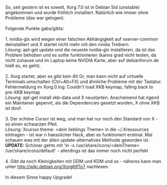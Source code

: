 <html><body><p>So, seit gestern ist es soweit, Xorg 7.0 ist in Debian Sid (unstable) angekommen und wurde fröhlich installiert. Natürlich wie immer ohne Probleme (das war gelogen).<br>
<br>
Folgende Punkte gabs/gibts:<br>
<br>
1. nvidia-glx wird wegen einer falschen Abhängigkeit auf xserver-common deinstalliert und X startet nicht mehr mit den nvidia Treibern.<br>
Lösung: apt-get update und die neueste nvidia-glx installieren, da ist das Problem behoben und es sollte funktionieren (kanns grad nicht testen, da nicht zuhause und im Laptop keine NVIDIA Karte, aber auf debianforum.de hieß es, es geht).<br>
<br>
2. Xorg startet, aber es gibt kein Alt Gr, man kann nicht auf virtuelle Terminals umschalten (Ctrl+Alt+FX) und ähnliche Probleme mit der Tastatur. Fehlermeldung im Xorg.0.log: Couldn't load XKB keymap, falling back to pre-XKB keymap<br>
Lösung: apt-get install xkb-data und X neustarten. Anscheinend hat irgend ein Maintainer gepennt, als die Dependencies gesetzt wurden, X ohne XKB ist doof.<br>
<br>
3. Der schöne Cursor ist weg, und man hat nur noch den Standard von X - so einen schwarzen Pfeil.<br>
Lösung: Xcursor.theme: &lt;dein lieblings Theme&gt; in die ~/.Xressources eintragen - ist war n haesslicher Hack, aber es funktioniert erstmal. Mal schauen was mit der alten update-alternatives Methode geworden ist.<br>
<strong>UPDATE:</strong> Schöner gehts mit 'ln -s /usr/share/icons/&lt;deinTheme&gt; /usr/share/icons/default' - allerdings ist das immer noch nicht perfekt<br>
<br>
4. Gibt da noch Kleinigkeiten mit GDM und KDM und so - näheres kann man unter <a href="http://wiki.debian.org/Xorg69To7">http://wiki.debian.org/Xorg69To7</a> nachlesen.<br>
<br>
In diesem Sinne happy Upgrade!</p></body></html>